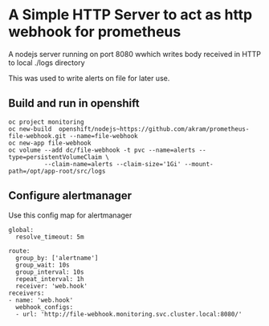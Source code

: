 # A Simple HTTP Server to act as  http webhook for prometheus

A nodejs server running on port 8080 wwhich writes body received in HTTP to local ./logs directory

This was used to write alerts on file for later use.

## Build and run in openshift

```
oc project monitoring
oc new-build  openshift/nodejs~https://github.com/akram/prometheus-file-webhook.git --name=file-webhook
oc new-app file-webhook
oc volume --add dc/file-webhook -t pvc --name=alerts --type=persistentVolumeClaim \
          --claim-name=alerts --claim-size='1Gi' --mount-path=/opt/app-root/src/logs
```

## Configure alertmanager 

Use this config map for alertmanager 


```
global:
  resolve_timeout: 5m

route:
  group_by: ['alertname']
  group_wait: 10s
  group_interval: 10s
  repeat_interval: 1h
  receiver: 'web.hook'
receivers:
- name: 'web.hook'
  webhook_configs:
  - url: 'http://file-webhook.monitoring.svc.cluster.local:8080/'
  
```

  

